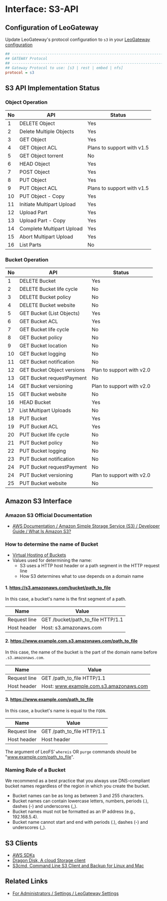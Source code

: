 # Interface: S3-API
## Configuration of LeoGateway

Update LeoGateway's protocol configuration to `s3` in your [LeoGateway configuration](https://github.com/leo-project/leofs/blob/1.3.2.1/apps/leo_gateway/priv/leo_gateway.conf)

```ini
## --------------------------------------------------------------------
## GATEWAY Protocol
## --------------------------------------------------------------------
## Gateway Protocol to use: [s3 | rest | embed | nfs]
protocol = s3
```

## S3 API Implementation Status
### Object Operation

| No | API | Status |
|----|-----|--------|
| 1  | DELETE Object | Yes |
| 2  | Delete Multiple Objects | Yes |
| 3  | GET Object | Yes |
| 4  | GET Object ACL | Plans to support with v1.5 |
| 5  | GET Object torrent | No |
| 6  | HEAD Object | Yes |
| 7  | POST Object | Yes |
| 8  | PUT Object | Yes |
| 9  | PUT Object ACL | Plans to support with v1.5 |
| 10 | PUT Object - Copy | Yes |
| 11 | Initiate Multipart Upload | Yes |
| 12 | Upload Part | Yes |
| 13 | Upload Part - Copy | Yes |
| 14 | Complete Multipart Upload | Yes |
| 15 | Abort Multipart Upload | Yes |
| 16 | List Parts | No |

### Bucket Operation

| No | API | Status |
|----|-----|--------|
| 1 | DELETE Bucket | Yes |
| 2 | DELETE Bucket life cycle | No |
| 3 | DELETE Bucket policy | No |
| 4 | DELETE Bucket website | No |
| 5 | GET Bucket (List Objects) | Yes |
| 6 | GET Bucket ACL | Yes |
| 7 | GET Bucket life cycle | No |
| 8 | GET Bucket policy | No |
| 9 | GET Bucket location | No |
| 10 | GET Bucket logging | No |
| 11 | GET Bucket notification | No |
| 12 | GET Bucket Object versions | Plan to support with v2.0 |
| 13 | GET Bucket requestPayment | No |
| 14 | GET Bucket versioning | Plan to support with v2.0 |
| 15 | GET Bucket website | No |
| 16 | HEAD Bucket | Yes |
| 17 | List Multipart Uploads | No |
| 18 | PUT Bucket | Yes |
| 19 | PUT Bucket ACL | Yes |
| 20 | PUT Bucket life cycle | No |
| 21 | PUT Bucket policy | No |
| 22 | PUT Bucket logging | No |
| 23 | PUT Bucket notification | No |
| 24 | PUT Bucket requestPayment | No |
| 24 | PUT Bucket versioning | Plan to support with v2.0 |
| 25 | PUT Bucket website | No |

## Amazon S3 Interface
### Amazon S3 Official Documentation

* [AWS Documentation / Amazon Simple Storage Service (S3) / Developer Guide / What Is Amazon S3?](https://docs.aws.amazon.com/AmazonS3/latest/dev/Welcome.html)

### How to determine the name of Bucket

* [Virtual Hosting of Buckets](https://docs.aws.amazon.com/AmazonS3/latest/dev/VirtualHosting.html)
* Values used for determining the name:
	* S3 uses a HTTP host header or a path segment in the HTTP request line
	* How S3 determines what to use depends on a domain name

#### 1. https://s3.amazonaws.com/bucket/path_to_file

In this case, a bucket's name is the first segment of a path.


| Name | Value |
|------|-------|
| Request line | GET /bucket/path_to_file HTTP/1.1 |
| Host header| Host: s3.amazonaws.com |


#### 2. https://www.example.com.s3.amazonaws.com/path_to_file

In this case, the name of the bucket is the part of the domain name before `.s3.amazonaws.com`.

| Name | Value |
|------|-------|
| Request line | GET /path_to_file HTTP/1.1 |
| Host header| Host: www.example.com.s3.amazonaws.com |


#### 3. https://www.example.com/path_to_file

In this case, a bucket's name is equal to the `FQDN`.

| Name | Value |
|------|-------|
| Request line | GET /path_to_file HTTP/1.1 |
| Host header | Host header |

The argument of LeoFS’ `whereis` OR `purge` commands should be "www.example.com/path_to_file".


### Naming Rule of a Bucket

We recommend as a best practice that you always use DNS-compliant bucket names regardless of the region in which you create the bucket.

* Bucket names can be as long as between 3 and 255 characters.
* Bucket names can contain lowercase letters, numbers, periods (.), dashes (-) and underscores (_).
* Bucket names must not be formatted as an IP address (e.g., 192.168.5.4).
* Bucket name cannot start and end with periods (.), dashes (-) and underscores (_).

## S3 Clients

* [AWS SDKs](https://aws.amazon.com/tools/)
* [Dragon Disk, A cloud Storage client](http://www.s3-client.com/)
* [S3cmd, Command Line S3 Client and Backup for Linux and Mac](http://s3tools.org/s3cmd)


## Related Links

* [For Administrators / Settings / LeoGateway Settings](/admin/settings/leo_gateway.md)
